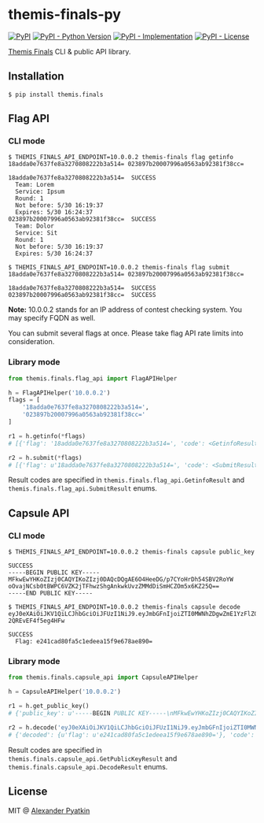 # themis-finals-py
[![PyPI](https://img.shields.io/pypi/v/themis.finals.svg?style=flat-square)](themis.finals)
[![PyPI - Python Version](https://img.shields.io/pypi/pyversions/themis.finals.svg?style=flat-square)](themis.finals)
[![PyPI - Implementation](https://img.shields.io/pypi/implementation/themis.finals.svg?style=flat-square)](themis.finals)
[![PyPI - License](https://img.shields.io/pypi/l/themis.finals.svg?style=flat-square)](themis.finals)

[Themis Finals](https://github.com/aspyatkin/themis-finals) CLI & public API library.

## Installation
```
$ pip install themis.finals
```

## Flag API
### CLI mode
```
$ THEMIS_FINALS_API_ENDPOINT=10.0.0.2 themis-finals flag getinfo 18adda0e7637fe8a3270808222b3a514= 023897b20007996a0563ab92381f38cc=

18adda0e7637fe8a3270808222b3a514=  SUCCESS
  Team: Lorem
  Service: Ipsum
  Round: 1
  Not before: 5/30 16:19:37
  Expires: 5/30 16:24:37
023897b20007996a0563ab92381f38cc=  SUCCESS
  Team: Dolor
  Service: Sit
  Round: 1
  Not before: 5/30 16:19:37
  Expires: 5/30 16:24:37

$ THEMIS_FINALS_API_ENDPOINT=10.0.0.2 themis-finals flag submit 18adda0e7637fe8a3270808222b3a514= 023897b20007996a0563ab92381f38cc=

18adda0e7637fe8a3270808222b3a514=  SUCCESS
023897b20007996a0563ab92381f38cc=  SUCCESS
```

**Note:** 10.0.0.2 stands for an IP address of contest checking system. You may specify FQDN as well.

You can submit several flags at once. Please take flag API rate limits into consideration.

### Library mode
```python
from themis.finals.flag_api import FlagAPIHelper

h = FlagAPIHelper('10.0.0.2')
flags = [
    '18adda0e7637fe8a3270808222b3a514=',
    '023897b20007996a0563ab92381f38cc='
]

r1 = h.getinfo(*flags)
# [{'flag': '18adda0e7637fe8a3270808222b3a514=', 'code': <GetinfoResult.SUCCESS: 0>, 'exp': datetime.datetime(2018, 5, 30, 16, 24, 37, tzinfo=tzlocal()), 'service': u'Ipsum', 'team': u'Lorem', 'round': 1, 'nbf': datetime.datetime(2018, 5, 30, 16, 19, 37, tzinfo=tzlocal())}, {'flag': '023897b20007996a0563ab92381f38cc=', 'code': <GetinfoResult.SUCCESS: 0>, 'exp': datetime.datetime(2018, 5, 30, 16, 24, 37, tzinfo=tzlocal()), 'service': u'Sit', 'team': u'Dolor', 'round': 1, 'nbf': datetime.datetime(2018, 5, 30, 16, 19, 37, tzinfo=tzlocal())}]

r2 = h.submit(*flags)
# [{'flag': u'18adda0e7637fe8a3270808222b3a514=', 'code': <SubmitResult.SUCCESS: 0>}, {'flag': u'023897b20007996a0563ab92381f38cc=', 'code': <SubmitResult.SUCCESS: 0>}]
```

Result codes are specified in `themis.finals.flag_api.GetinfoResult` and `themis.finals.flag_api.SubmitResult` enums.

## Capsule API
### CLI mode
```
$ THEMIS_FINALS_API_ENDPOINT=10.0.0.2 themis-finals capsule public_key

SUCCESS
-----BEGIN PUBLIC KEY-----
MFkwEwYHKoZIzj0CAQYIKoZIzj0DAQcDQgAE6O4HeeDG/p7CYoHrDh54SBV2RoYW
oOvajNCsb0tBWPC6VZK2jTFhwzShgAnkwkUvzZMMdDiSmHCZOm5x6KZ25Q==
-----END PUBLIC KEY-----

$ THEMIS_FINALS_API_ENDPOINT=10.0.0.2 themis-finals capsule decode eyJ0eXAiOiJKV1QiLCJhbGciOiJFUzI1NiJ9.eyJmbGFnIjoiZTI0MWNhZDgwZmE1YzFlZGVlYTE1ZjllNjc4YWU4OTA9In0.5lRNzKi_EPcT_wm6i8X0uhwSrV8y8JW0HAATC0dURV8WIEkHsYWoDACd4laaqWdzkS8No-2QREvEF4f5eg4HFw

SUCCESS
  Flag: e241cad80fa5c1edeea15f9e678ae890=
```

### Library mode
```python
from themis.finals.capsule_api import CapsuleAPIHelper

h = CapsuleAPIHelper('10.0.0.2')

r1 = h.get_public_key()
# {'public_key': u'-----BEGIN PUBLIC KEY-----\nMFkwEwYHKoZIzj0CAQYIKoZIzj0DAQcDQgAE6O4HeeDG/p7CYoHrDh54SBV2RoYW\noOvajNCsb0tBWPC6VZK2jTFhwzShgAnkwkUvzZMMdDiSmHCZOm5x6KZ25Q==\n-----END PUBLIC KEY-----\n', 'code': <GetPublicKeyResult.SUCCESS: 0>}

r2 = h.decode('eyJ0eXAiOiJKV1QiLCJhbGciOiJFUzI1NiJ9.eyJmbGFnIjoiZTI0MWNhZDgwZmE1YzFlZGVlYTE1ZjllNjc4YWU4OTA9In0.5lRNzKi_EPcT_wm6i8X0uhwSrV8y8JW0HAATC0dURV8WIEkHsYWoDACd4laaqWdzkS8No-2QREvEF4f5eg4HFw')
# {'decoded': {u'flag': u'e241cad80fa5c1edeea15f9e678ae890='}, 'code': <DecodeResult.SUCCESS: 0>}
```

Result codes are specified in `themis.finals.capsule_api.GetPublicKeyResult` and `themis.finals.capsule_api.DecodeResult` enums.

## License
MIT @ [Alexander Pyatkin](https://github.com/aspyatkin)
